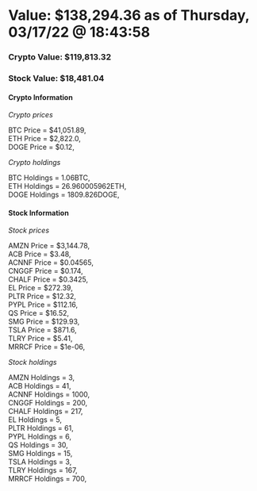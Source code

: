 # Value: $138,294.36 as of Thursday, 03/17/22 @ 18:43:58 

### Crypto Value: $119,813.32

### Stock Value: $18,481.04

#### Crypto Information 
*Crypto prices* 

BTC Price = $41,051.89,  
ETH Price = $2,822.0,  
DOGE Price = $0.12,  


*Crypto holdings* 

BTC Holdings = 1.06BTC,  
ETH Holdings = 26.960005962ETH,  
DOGE Holdings = 1809.826DOGE,  


#### Stock Information 

*Stock prices* 

AMZN Price = $3,144.78,  
ACB Price = $3.48,  
ACNNF Price = $0.04565,  
CNGGF Price = $0.174,  
CHALF Price = $0.3425,  
EL Price = $272.39,  
PLTR Price = $12.32,  
PYPL Price = $112.16,  
QS Price = $16.52,  
SMG Price = $129.93,  
TSLA Price = $871.6,  
TLRY Price = $5.41,  
MRRCF Price = $1e-06,  


*Stock holdings* 

AMZN Holdings = 3,  
ACB Holdings = 41,  
ACNNF Holdings = 1000,  
CNGGF Holdings = 200,  
CHALF Holdings = 217,  
EL Holdings = 5,  
PLTR Holdings = 61,  
PYPL Holdings = 6,  
QS Holdings = 30,  
SMG Holdings = 15,  
TSLA Holdings = 3,  
TLRY Holdings = 167,  
MRRCF Holdings = 700,  


